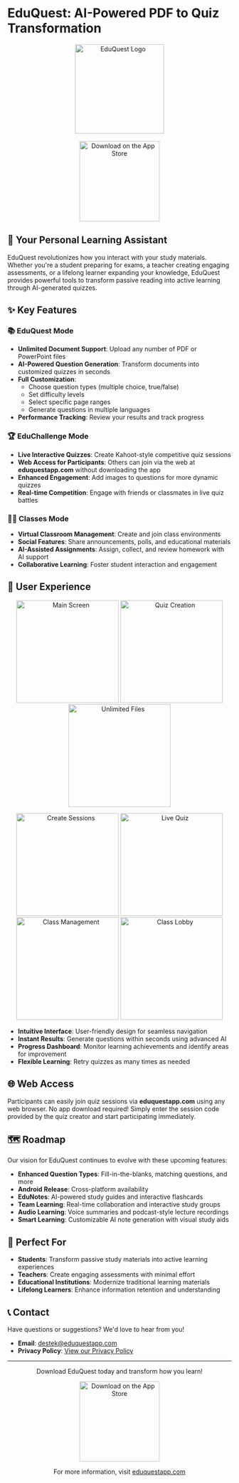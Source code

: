 # EduQuest: AI-Powered PDF to Quiz Transformation

<div align="center">
  <img src="assets/logo_transparant.png" alt="EduQuest Logo" width="200"/>
  <br>
  <br>
  <a href="https://apps.apple.com/tr/app/eduquest-pdf-to-quiz-with-ai/id6736775097?l=tr">
    <img src="assets/app_store_badge.svg.png" alt="Download on the App Store" width="180"/>
  </a>
</div>

## 🚀 Your Personal Learning Assistant

EduQuest revolutionizes how you interact with your study materials. Whether you're a student preparing for exams, a teacher creating engaging assessments, or a lifelong learner expanding your knowledge, EduQuest provides powerful tools to transform passive reading into active learning through AI-generated quizzes.

## ✨ Key Features

### 📚 EduQuest Mode
- **Unlimited Document Support**: Upload any number of PDF or PowerPoint files
- **AI-Powered Question Generation**: Transform documents into customized quizzes in seconds
- **Full Customization**:
  - Choose question types (multiple choice, true/false)
  - Set difficulty levels
  - Select specific page ranges
  - Generate questions in multiple languages
- **Performance Tracking**: Review your results and track progress

### 🏆 EduChallenge Mode
- **Live Interactive Quizzes**: Create Kahoot-style competitive quiz sessions
- **Web Access for Participants**: Others can join via the web at **eduquestapp.com** without downloading the app
- **Enhanced Engagement**: Add images to questions for more dynamic quizzes
- **Real-time Competition**: Engage with friends or classmates in live quiz battles

### 👨‍🏫 Classes Mode
- **Virtual Classroom Management**: Create and join class environments
- **Social Features**: Share announcements, polls, and educational materials
- **AI-Assisted Assignments**: Assign, collect, and review homework with AI support
- **Collaborative Learning**: Foster student interaction and engagement

## 📱 User Experience

<div align="center">
  <p>
    <img src="assets/image1.jpg" alt="Main Screen" width="230"/>
    <img src="assets/image2.jpg" alt="Quiz Creation" width="230"/>
    <img src="assets/image3.jpg" alt="Unlimited Files" width="230"/>
  </p>
  <p>
    <img src="assets/image4.jpg" alt="Create Sessions" width="230"/>
    <img src="assets/image5.jpg" alt="Live Quiz" width="230"/>
    <img src="assets/image6.jpg" alt="Class Management" width="230"/>
    <img src="assets/image7.jpg" alt="Class Lobby" width="230"/>
  </p>
</div>

- **Intuitive Interface**: User-friendly design for seamless navigation
- **Instant Results**: Generate questions within seconds using advanced AI
- **Progress Dashboard**: Monitor learning achievements and identify areas for improvement
- **Flexible Learning**: Retry quizzes as many times as needed

## 🌐 Web Access

Participants can easily join quiz sessions via **eduquestapp.com** using any web browser. No app download required! Simply enter the session code provided by the quiz creator and start participating immediately.

## 🗺️ Roadmap

Our vision for EduQuest continues to evolve with these upcoming features:

- **Enhanced Question Types**: Fill-in-the-blanks, matching questions, and more
- **Android Release**: Cross-platform availability
- **EduNotes**: AI-powered study guides and interactive flashcards
- **Team Learning**: Real-time collaboration and interactive study groups
- **Audio Learning**: Voice summaries and podcast-style lecture recordings
- **Smart Learning**: Customizable AI note generation with visual study aids

## 🎯 Perfect For

- **Students**: Transform passive study materials into active learning experiences
- **Teachers**: Create engaging assessments with minimal effort
- **Educational Institutions**: Modernize traditional learning materials
- **Lifelong Learners**: Enhance information retention and understanding

## 📞 Contact

Have questions or suggestions? We'd love to hear from you!

- **Email**: [destek@eduquestapp.com](mailto:destek@eduquestapp.com)
- **Privacy Policy**: [View our Privacy Policy]([https://eduquest-showcase.github.io/privacy-policy](https://eduquestapp.com/privacy_policy_page.html))

---

<div align="center">
  <p>Download EduQuest today and transform how you learn!</p>
  <a href="https://apps.apple.com/tr/app/eduquest-pdf-to-quiz-with-ai/id6736775097?l=tr">
    <img src="assets/app_store_badge.svg.png" alt="Download on the App Store" width="180"/>
  </a>
  <p>For more information, visit <a href="https://eduquestapp.com">eduquestapp.com</a></p>
</div>
